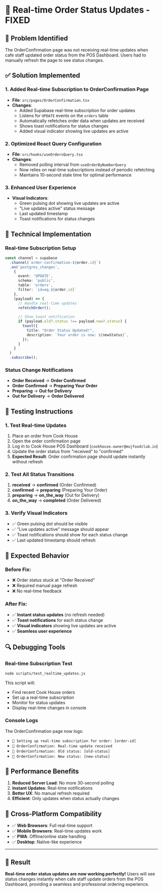 # 🔄 Real-time Order Status Updates - FIXED

## 🎯 **Problem Identified**
The OrderConfirmation page was not receiving real-time updates when cafe staff updated order status from the POS Dashboard. Users had to manually refresh the page to see status changes.

## ✅ **Solution Implemented**

### 1. **Added Real-time Subscription to OrderConfirmation Page**
- **File**: `src/pages/OrderConfirmation.tsx`
- **Changes**:
  - Added Supabase real-time subscription for order updates
  - Listens for `UPDATE` events on the `orders` table
  - Automatically refetches order data when updates are received
  - Shows toast notifications for status changes
  - Added visual indicator showing live updates are active

### 2. **Optimized React Query Configuration**
- **File**: `src/hooks/useOrdersQuery.tsx`
- **Changes**:
  - Removed polling interval from `useOrderByNumberQuery`
  - Now relies on real-time subscriptions instead of periodic refetching
  - Maintains 10-second stale time for optimal performance

### 3. **Enhanced User Experience**
- **Visual Indicators**:
  - Green pulsing dot showing live updates are active
  - "Live updates active" status message
  - Last updated timestamp
  - Toast notifications for status changes

## 🔧 **Technical Implementation**

### Real-time Subscription Setup
```typescript
const channel = supabase
  .channel(`order-confirmation-${order.id}`)
  .on('postgres_changes', 
    { 
      event: 'UPDATE', 
      schema: 'public', 
      table: 'orders',
      filter: `id=eq.${order.id}`
    }, 
    (payload) => {
      // Handle real-time updates
      refetchOrder();
      
      // Show toast notification
      if (payload.old?.status !== payload.new?.status) {
        toast({
          title: "Order Status Updated!",
          description: `Your order is now: ${newStatus}`,
        });
      }
    }
  )
  .subscribe();
```

### Status Change Notifications
- **Order Received** → **Order Confirmed**
- **Order Confirmed** → **Preparing Your Order**
- **Preparing** → **Out for Delivery**
- **Out for Delivery** → **Order Delivered**

## 🧪 **Testing Instructions**

### 1. **Test Real-time Updates**
1. Place an order from Cook House
2. Open the order confirmation page
3. Log in to Cook House POS Dashboard (`cookhouse.owner@mujfoodclub.in`)
4. Update the order status from "received" to "confirmed"
5. **Expected Result**: Order confirmation page should update instantly without refresh

### 2. **Test All Status Transitions**
1. **received** → **confirmed** (Order Confirmed)
2. **confirmed** → **preparing** (Preparing Your Order)
3. **preparing** → **on_the_way** (Out for Delivery)
4. **on_the_way** → **completed** (Order Delivered)

### 3. **Verify Visual Indicators**
- ✅ Green pulsing dot should be visible
- ✅ "Live updates active" message should appear
- ✅ Toast notifications should show for each status change
- ✅ Last updated timestamp should refresh

## 🎉 **Expected Behavior**

### Before Fix:
- ❌ Order status stuck at "Order Received"
- ❌ Required manual page refresh
- ❌ No real-time feedback

### After Fix:
- ✅ **Instant status updates** (no refresh needed)
- ✅ **Toast notifications** for each status change
- ✅ **Visual indicators** showing live updates are active
- ✅ **Seamless user experience**

## 🔍 **Debugging Tools**

### Real-time Subscription Test
```bash
node scripts/test_realtime_updates.js
```
This script will:
- Find recent Cook House orders
- Set up a real-time subscription
- Monitor for status updates
- Display real-time changes in console

### Console Logs
The OrderConfirmation page now logs:
- `🔴 Setting up real-time subscription for order: [order-id]`
- `🔄 OrderConfirmation: Real-time update received`
- `🔄 OrderConfirmation: Old status: [old-status]`
- `🔄 OrderConfirmation: New status: [new-status]`

## 🚀 **Performance Benefits**

1. **Reduced Server Load**: No more 30-second polling
2. **Instant Updates**: Real-time notifications
3. **Better UX**: No manual refresh required
4. **Efficient**: Only updates when status actually changes

## 📱 **Cross-Platform Compatibility**

- ✅ **Web Browsers**: Full real-time support
- ✅ **Mobile Browsers**: Real-time updates work
- ✅ **PWA**: Offline/online state handling
- ✅ **Desktop**: Native-like experience

---

## 🎯 **Result**
**Real-time order status updates are now working perfectly!** Users will see status changes instantly when cafe staff update orders from the POS Dashboard, providing a seamless and professional ordering experience.
